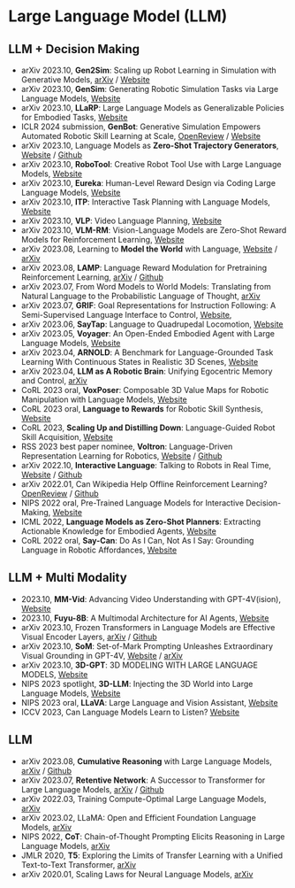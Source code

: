 # Large Language Model (LLM)


## LLM + Decision Making
- arXiv 2023.10, **Gen2Sim**: Scaling up Robot Learning in Simulation with Generative Models, [arXiv](https://arxiv.org/abs/2310.18308) / [Website](https://gen2sim.github.io/)
- arXiv 2023.10, **GenSim**: Generating Robotic Simulation Tasks via Large Language Models, [Website](https://liruiw.github.io/gensim/)
- arXiv 2023.10, **LLaRP**: Large Language Models as Generalizable Policies for Embodied Tasks, [Website](https://llm-rl.github.io/)
- ICLR 2024 submission, **GenBot**: Generative Simulation Empowers Automated Robotic Skill Learning at Scale, [OpenReview](https://openreview.net/forum?id=fZZ4ubttru) / [Website](https://generativesimulation.github.io/)
- arXiv 2023.10, Language Models as **Zero-Shot Trajectory Generators**, [Website](https://www.robot-learning.uk/language-models-trajectory-generators) / [Github](https://github.com/kwonathan/language-models-trajectory-generators)
- arXiv 2023.10, **RoboTool**: Creative Robot Tool Use with Large Language Models, [Website](https://creative-robotool.github.io/)
- arXiv 2023.10, **Eureka**: Human-Level Reward Design via Coding Large Language Models, [Website](https://eureka-research.github.io/)
- arXiv 2023.10, **ITP**: Interactive Task Planning with Language Models, [Website](https://wuphilipp.github.io/itp_site/)
- arXiv 2023.10, **VLP**: Video Language Planning, [Website](https://video-language-planning.github.io/)
- arXiv 2023.10, **VLM-RM**: Vision-Language Models are Zero-Shot Reward Models for Reinforcement Learning, [Website](https://sites.google.com/view/vlm-rm)
- arXiv 2023.08, Learning to **Model the World** with Language, [Website](https://dynalang.github.io/) / [arXiv](https://arxiv.org/abs/2308.01399)
- arXiv 2023.08, **LAMP**: Language Reward Modulation for Pretraining Reinforcement Learning, [arXiv](https://arxiv.org/abs/2308.12270) / [Github](https://github.com/ademiadeniji/lamp)
- arXiv 2023.07, From Word Models to World Models: Translating from Natural Language to the Probabilistic Language of Thought, [arXiv](https://arxiv.org/abs/2306.12672)
- arXiv 2023.07, **GRIF**: Goal Representations for Instruction Following: A Semi-Supervised Language Interface to Control, [Website](https://rail-berkeley.github.io/grif/),
- arXiv 2023.06, **SayTap**: Language to Quadrupedal Locomotion, [Website](https://saytap.github.io/)
- arXiv 2023.05, **Voyager**: An Open-Ended Embodied Agent with Large Language Models, [Website](https://voyager.minedojo.org/)
- arXiv 2023.04, **ARNOLD**: A Benchmark for Language-Grounded Task Learning With Continuous States in Realistic 3D Scenes, [Website](https://arnold-benchmark.github.io/)
- arXiv 2023.04, **LLM as A Robotic Brain**: Unifying Egocentric Memory and Control, [arXiv](https://arxiv.org/abs/2304.09349)
- CoRL 2023 oral, **VoxPoser**: Composable 3D Value Maps for Robotic Manipulation with Language Models, [Website](https://voxposer.github.io/)
- CoRL 2023 oral, **Language to Rewards** for Robotic Skill Synthesis, [Website](https://language-to-reward.github.io/)
- CoRL 2023, **Scaling Up and Distilling Down**: Language-Guided Robot Skill Acquisition, [Website](https://www.cs.columbia.edu/~huy/scalingup/)
- RSS 2023 best paper nominee, **Voltron**: Language-Driven Representation Learning for Robotics, [Website](https://sites.google.com/view/voltron-robotics) / [Github](https://github.com/siddk/voltron-robotics)
- arXiv 2022.10, **Interactive Language**: Talking to Robots in Real Time, [Website](https://interactive-language.github.io/) / [Github](https://github.com/google-research/language-table)
- arXiv 2022.01, Can Wikipedia Help Offline Reinforcement Learning? [OpenReview](https://openreview.net/forum?id=eHrqmewX1B-) / [Github](https://github.com/machelreid/can-wikipedia-help-offline-rl)
- NIPS 2022 oral, Pre-Trained Language Models for Interactive Decision-Making, [Website](https://shuangli-project.github.io/Pre-Trained-Language-Models-for-Interactive-Decision-Making/)
- ICML 2022, **Language Models as Zero-Shot Planners**: Extracting Actionable Knowledge for Embodied Agents, [Website](https://wenlong.page/language-planner/)
- CoRL 2022 oral, **Say-Can**: Do As I Can, Not As I Say: Grounding Language in Robotic Affordances, [Website](https://say-can.github.io/)

## LLM + Multi Modality
- 2023.10, **MM-Vid**: Advancing Video Understanding with GPT-4V(ision), [Website](https://multimodal-vid.github.io/)
- 2023.10, **Fuyu-8B**: A Multimodal Architecture for AI Agents, [Website](https://www.adept.ai/blog/fuyu-8b)
- arXiv 2023.10, Frozen Transformers in Language Models are Effective Visual Encoder Layers, [arXiv](https://arxiv.org/abs/2310.12973) / [Github](https://github.com/ziqipang/LM4VisualEncoding)
- arXiv 2023.10, **SoM**: Set-of-Mark Prompting Unleashes Extraordinary Visual Grounding in GPT-4V, [Website](https://som-gpt4v.github.io/) / [arXiv](https://arxiv.org/abs/2310.11441)
- arXiv 2023.10, **3D-GPT**: 3D MODELING WITH LARGE LANGUAGE MODELS, [Website](https://chuny1.github.io/3DGPT/3dgpt.html)
- NIPS 2023 spotlight, **3D-LLM**: Injecting the 3D World into Large Language Models, [Website](https://vis-www.cs.umass.edu/3dllm/)
- NIPS 2023 oral, **LLaVA**: Large Language and Vision Assistant, [Website](https://llava-vl.github.io/)
- ICCV 2023, Can Language Models Learn to Listen? [Website](https://people.eecs.berkeley.edu/~evonne_ng/projects/text2listen/)

## LLM
- arXiv 2023.08, **Cumulative Reasoning** with Large Language Models, [arXiv](https://arxiv.org/abs/2308.04371) / [Github](https://github.com/iiis-ai/cumulative-reasoning)
- arXiv 2023.07, **Retentive Network**: A Successor to Transformer for Large Language Models, [arXiv](https://arxiv.org/abs/2307.08621) / [Github](https://github.com/microsoft/unilm)
- arXiv 2022.03, Training Compute-Optimal Large Language Models, [arXiv](https://arxiv.org/abs/2203.15556)
- arXiv 2023.02, LLaMA: Open and Efficient Foundation Language Models, [arXiv](https://arxiv.org/abs/2302.13971)
- NIPS 2022, **CoT**: Chain-of-Thought Prompting Elicits Reasoning in Large Language Models, [arXiv](https://arxiv.org/abs/2201.11903)
- JMLR 2020, **T5**: Exploring the Limits of Transfer Learning with a Unified Text-to-Text Transformer, [arXiv](https://arxiv.org/abs/1910.10683)
- arXiv 2020.01, Scaling Laws for Neural Language Models, [arXiv](https://arxiv.org/abs/2001.08361)
